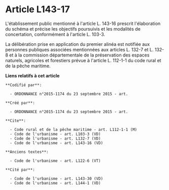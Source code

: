 # Article L143-17

L'établissement public mentionné à l'article L. 143-16 prescrit l'élaboration du schéma et précise les objectifs poursuivis
et les modalités de concertation, conformément à l'article L. 103-3. 

La délibération prise en application du premier alinéa est notifiée aux personnes publiques associées mentionnées aux
articles L. 132-7 et L. 132-8 et à la commission départementale de la préservation des espaces naturels, agricoles et
forestiers prévue à l'article L. 112-1-1 du code rural et de la pêche maritime.

**Liens relatifs à cet article**

	**Codifié par**:

	  - ORDONNANCE n°2015-1174 du 23 septembre 2015 - art.

	**Créé par**:

	  - ORDONNANCE n°2015-1174 du 23 septembre 2015 - art.

	**Cite**:

	  - Code rural et de la pêche maritime - art. L112-1-1 (M)
	  - Code de l'urbanisme - art. L103-3 (VD)
	  - Code de l'urbanisme - art. L132-7 (VD)
	  - Code de l'urbanisme - art. L143-16 (VD)

	**Anciens textes**:

	  - Code de l'urbanisme - art. L122-6 (VT)

	**Cité par**:

	  - Code de l'urbanisme - art. L143-30 (VD)
	  - Code de l'urbanisme - art. L144-1 (VD)
